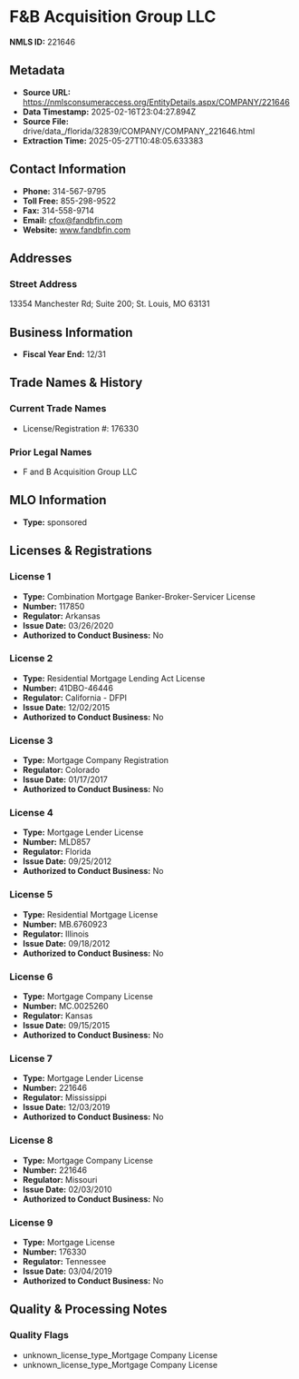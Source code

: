 # F&B Acquisition Group LLC

**NMLS ID:** 221646

## Metadata
- **Source URL:** https://nmlsconsumeraccess.org/EntityDetails.aspx/COMPANY/221646
- **Data Timestamp:** 2025-02-16T23:04:27.894Z
- **Source File:** drive/data_/florida/32839/COMPANY/COMPANY_221646.html
- **Extraction Time:** 2025-05-27T10:48:05.633383

## Contact Information
- **Phone:** 314-567-9795
- **Toll Free:** 855-298-9522
- **Fax:** 314-558-9714
- **Email:** cfox@fandbfin.com
- **Website:** www.fandbfin.com

## Addresses
### Street Address
13354 Manchester Rd; Suite 200; St. Louis, MO 63131

## Business Information
- **Fiscal Year End:** 12/31

## Trade Names & History
### Current Trade Names
- License/Registration #: 176330

### Prior Legal Names
- F and B Acquisition Group LLC

## MLO Information
- **Type:** sponsored

## Licenses & Registrations

### License 1
- **Type:** Combination Mortgage Banker-Broker-Servicer License
- **Number:** 117850
- **Regulator:** Arkansas
- **Issue Date:** 03/26/2020
- **Authorized to Conduct Business:** No

### License 2
- **Type:** Residential Mortgage Lending Act License
- **Number:** 41DBO-46446
- **Regulator:** California - DFPI
- **Issue Date:** 12/02/2015
- **Authorized to Conduct Business:** No

### License 3
- **Type:** Mortgage Company Registration
- **Regulator:** Colorado
- **Issue Date:** 01/17/2017
- **Authorized to Conduct Business:** No

### License 4
- **Type:** Mortgage Lender License
- **Number:** MLD857
- **Regulator:** Florida
- **Issue Date:** 09/25/2012
- **Authorized to Conduct Business:** No

### License 5
- **Type:** Residential Mortgage License
- **Number:** MB.6760923
- **Regulator:** Illinois
- **Issue Date:** 09/18/2012
- **Authorized to Conduct Business:** No

### License 6
- **Type:** Mortgage Company License
- **Number:** MC.0025260
- **Regulator:** Kansas
- **Issue Date:** 09/15/2015
- **Authorized to Conduct Business:** No

### License 7
- **Type:** Mortgage Lender License
- **Number:** 221646
- **Regulator:** Mississippi
- **Issue Date:** 12/03/2019
- **Authorized to Conduct Business:** No

### License 8
- **Type:** Mortgage Company License
- **Number:** 221646
- **Regulator:** Missouri
- **Issue Date:** 02/03/2010
- **Authorized to Conduct Business:** No

### License 9
- **Type:** Mortgage License
- **Number:** 176330
- **Regulator:** Tennessee
- **Issue Date:** 03/04/2019
- **Authorized to Conduct Business:** No

## Quality & Processing Notes
### Quality Flags
- unknown_license_type_Mortgage Company License
- unknown_license_type_Mortgage Company License
